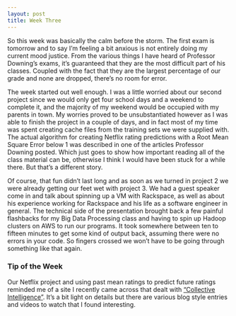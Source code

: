 ```yaml
---
layout: post
title: Week Three
---
```


So this week was basically the calm before the storm. The first exam is tomorrow and to say I’m feeling a bit anxious is not entirely doing my current mood justice. From the various things I have heard of Professor Downing’s exams, it’s guaranteed that they are the most difficult part of his classes. Coupled with the fact that they are the largest percentage of our grade and none are dropped, there’s no room for error.

The week started out well enough. I was a little worried about our second project since we would only get four school days and a weekend to complete it, and the majority of my weekend would be occupied with my parents in town. My worries proved to be unsubstantiated however as I was able to finish the project in a couple of days, and in fact most of my time was spent creating cache files from the training sets we were supplied with. The actual algorithm for creating Netflix rating predictions with a Root Mean Square Error below 1 was described in one of the articles Professor Downing posted. Which just goes to show how important reading all of the class material can be, otherwise I think I would have been stuck for a while there. But that’s a different story.

Of course, that fun didn’t last long and as soon as we turned in project 2 we were already getting our feet wet with project 3. We had a guest speaker come in and talk about spinning up a VM with Rackspace, as well as about his experience working for Rackspace and his life as a software engineer in general. The technical side of the presentation brought back a few painful flashbacks for my Big Data Processing class and having to spin up Hadoop clusters on AWS to run our programs. It took somewhere between ten to fifteen minutes to get some kind of output back, assuming there were no errors in your code. So fingers crossed we won’t have to be going through something like that again.

### Tip of the Week

Our Netflix project and using past mean ratings to predict future ratings reminded me of a site I recently came across that dealt with [“Collective Intelligence”](http://unanimousai.com/collective-intelligence-predicted-winners-of-super-bowl-stanley-cup-and-nba-finals/). It’s a bit light on details but there are various blog style entries and videos to watch that I found interesting. 
